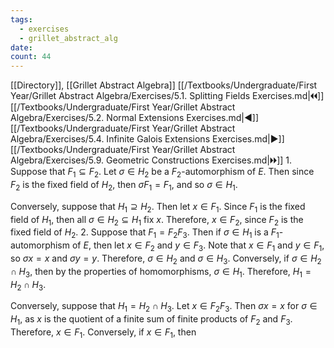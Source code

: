 ```yaml
---
tags:
  - exercises
  - grillet_abstract_alg
date:
count: 44
---
```

[[Directory]], [[Grillet Abstract Algebra]]
[[/Textbooks/Undergraduate/First Year/Grillet Abstract Algebra/Exercises/5.1. Splitting Fields Exercises.md|🞀🞀]] [[/Textbooks/Undergraduate/First Year/Grillet Abstract Algebra/Exercises/5.2. Normal Extensions Exercises.md|◀]] [[/Textbooks/Undergraduate/First Year/Grillet Abstract Algebra/Exercises/5.4. Infinite Galois Extensions Exercises.md|▶]] [[/Textbooks/Undergraduate/First Year/Grillet Abstract Algebra/Exercises/5.9. Geometric Constructions Exercises.md|🞂🞂]]
1. 
Suppose that ${} F_1 \subseteq F_{2} {}$. Let ${} \sigma \in H_{2} {}$ be a ${} F_{2} {}$-automorphism of $E$. Then since ${} F_{2}$ is the fixed field of $H_{2}$, then $\sigma F_{1}=F_{1} {}$, and so ${} \sigma \in H_{1} {}$.

Conversely, suppose that ${} H_{1} \supseteq H_{2} {}$. Then let ${} x \in F_{1} {}$. Since $F_{1}$ is the fixed field of $H_{1}$, then all ${} \sigma \in H_{2} \subseteq H_{1} {}$ fix $x$. Therefore, ${} x \in F_{2} {}$, since $F_{2}$ is the fixed field of $H_{2}$.
2. 
Suppose that $F_{1}=F_{2}F_{3} {}$. Then if ${} \sigma \in H_{1} {}$ is a $F_{1} {}$-automorphism of ${} E {}$, then let ${} x \in F_{2} {}$ and ${} y \in F_{3} {}$. Note that ${} x \in F_{1} {}$ and ${} y \in F_{1} {}$, so ${} \sigma x=x {}$ and ${} \sigma y=y {}$. Therefore, ${} \sigma \in H_{2} {}$ and ${} \sigma \in H_{3} {}$. Conversely, if ${} \sigma \in H_{2} \cap H_{3} {}$, then by the properties of homomorphisms, ${} \sigma \in H_{1} {}$. Therefore, ${} H_{1}=H_{2} \cap  H_{3} {}$.

Conversely, suppose that ${} H_{1}=H_{2} \cap  H_{3} {}$. Let ${} x \in F_{2}F_{3} {}$. Then ${} \sigma x=x {}$ for ${} \sigma \in H_{1} {}$, as $x$ is the quotient of a finite sum of finite products of $F_{2}$ and $F_{3}$. Therefore, ${} x \in F_{1} {}$. Conversely, if ${} x \in F_{1} {}$, then 